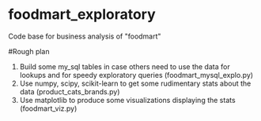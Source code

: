 # foodmart_exploratory
Code base for business analysis of "foodmart"

#Rough plan
1. Build some my_sql tables in case others need to use the data for lookups and for speedy exploratory queries (foodmart_mysql_explo.py)
2. Use numpy, scipy, scikit-learn to get some rudimentary stats about the data (product_cats_brands.py)
3. Use matplotlib to produce some visualizations displaying the stats (foodmart_viz.py)